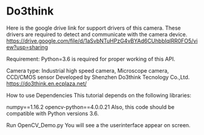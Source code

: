 # Do3think
Here is the google drive link for support drivers of this camera. These drivers are required to detect and communicate with the camera device.
https://drive.google.com/file/d/1aSvbNTuHPzG4vBYAd6CUhbbIqlRR0FO5/view?usp=sharing

Requirement:
Python=3.6 is required for proper working of this API.

Camera type: Industrial high speed camera, Microscope camera, CCD/CMOS sensor
Developed by Shenzhen Do3think Tecnology Co.,Ltd.
https://do3think.en.ecplaza.net/

How to use
Dependencies
This tutorial depends on the following libraries:

numpy==1.16.2
opencv-python==4.0.0.21
Also, this code should be compatible with Python versions 3.6.

Run OpenCV_Demo.py
You will see a the userinterface appear on screen. 
